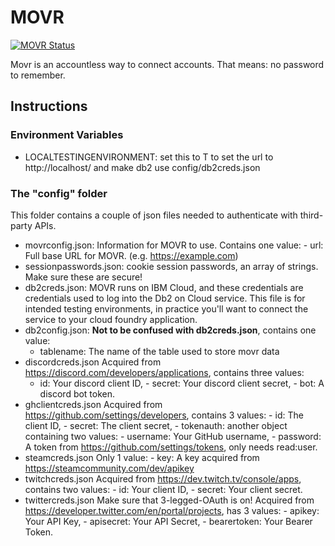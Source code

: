 # MOVR

[![MOVR Status](https://img.shields.io/website?down_color=red&down_message=offline&label=MOVR%20IS&style=for-the-badge&up_message=online&url=https%3A%2F%2Fmovr.eu-gb.mybluemix.net%2F)](https://movr.eu-gb.mybluemix.net/)

Movr is an accountless way to connect accounts. That means: no password to remember.

## Instructions

### Environment Variables

- LOCALTESTINGENVIRONMENT: set this to T to set the url to http\://localhost/ and make db2 use config/db2creds.json

### The "config" folder

This folder contains a couple of json files needed to authenticate with third-party APIs.

- movrconfig.json:
  Information for MOVR to use. Contains one value: - url: Full base URL for MOVR. (e.g. https://example.com)
- sessionpasswords.json:
  cookie session passwords, an array of strings. Make sure these are secure!
- db2creds.json:
  MOVR runs on IBM Cloud, and these credentials are credentials used to log into the Db2 on Cloud service.
  This file is for intended testing environments, in practice you'll want to connect the service to your cloud foundry application.
- db2config.json:
  **Not to be confused with db2creds.json**, contains one value:
  - tablename: The name of the table used to store movr data
- discordcreds.json
  Acquired from https://discord.com/developers/applications, contains three values:
  - id: Your discord client ID, - secret: Your discord client secret, - bot: A discord bot token.
- ghclientcreds.json
  Acquired from https://github.com/settings/developers, contains 3 values: - id: The client ID, - secret: The client secret, - tokenauth: another object containing two values: - username: Your GitHub username, - password: A token from https://github.com/settings/tokens, only needs read:user.
- steamcreds.json
  Only 1 value: - key: A key acquired from https://steamcommunity.com/dev/apikey
- twitchcreds.json
  Acquired from https://dev.twitch.tv/console/apps, contains two values: - id: Your client ID, - secret: Your client secret.
- twittercreds.json
  Make sure that 3-legged-OAuth is on!
  Acquired from https://developer.twitter.com/en/portal/projects, has 3 values: - apikey: Your API Key, - apisecret: Your API Secret, - bearertoken: Your Bearer Token.
